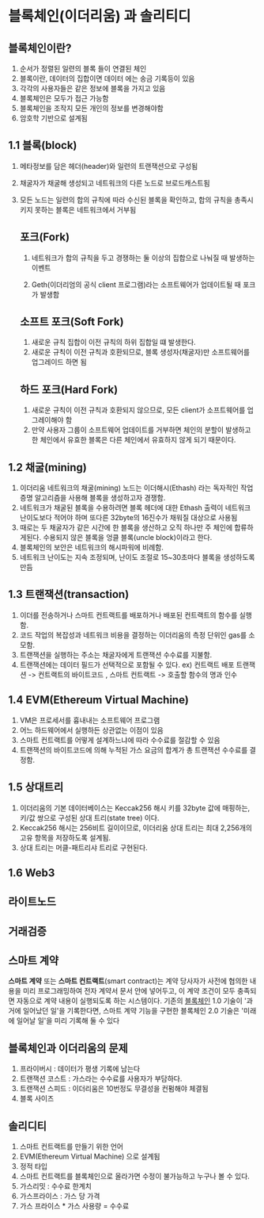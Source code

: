 # 블록체인(이더리움) 과 솔리티디 



## 블록체인이란?

1. 순서가 정렬된 일련의 블록 들이 연결된 체인
2. 블록이란, 데이터의 집합이면 데이터 에는 송금 기록등이 있음
3. 각각의 사용자들은 같은 정보에 블록을 가지고 있음
4. 블록체인은 모두가 접근 가능함
5. 블록체인을 조작지 모든 개인의 정보를 변경해야함
6. 암호학 기반으로 설계됨 



## 1.1 블록(block)

1. 메타정보를 담은 헤더(header)와 일련의 트랜잭션으로 구성됨

2. 채굴자가 채굴해 생성되고 네트워크의 다른 노드로 브로드캐스트됨

3. 모든 노드는 일련의 합의 규칙에 따라 수신된 블록을 확인하고, 합의 규칙을 총족시키지 못하는 블록은 네트워크에서 거부됨

   

   ## 포크(Fork)

   1. 네트워크가 합의 규칙을 두고 경쟁하는 둘 이상의 집합으로 나눠질 때 발생하는 이벤트

   2. Geth(이더리엄의 공식 client 프로그램)라는 소프트웨어가 업데이트될 때 포크가 발생함

      

   ## 소프트 포크(Soft Fork)

   1. 새로운 규칙 집합이 이전 규칙의 하위 집합일 떄 발생한다.
   2. 새로운 규칙이 이전 규칙과 호환되므로, 블록 생성자(채굴자)만 소프트웨어를 업그레이드 하면 됨

   

   ## 하드 포크(Hard Fork)

   1. 새로운 규칙이 이전 규칙과 호환되지 않으므로, 모든 client가 소프트웨어를 업그레이해야 함
   2. 만약 사용자 그룹이 소프트웨어 업데이트를 거부하면 체인의 분할이 발생하고 한 체인에서 유효한 블록은 다른 체인에서 유효하지 않게 되기 때문이다.



## 1.2 채굴(mining)

1. 이더리움 네트워크의 채굴(mining) 노드는 이더해시(Ethash) 라는 독자적인 작업 증명 알고리즘을 사용해 블록을 생성하고자 경쟁함.
2. 네트워크가 채굴된 블록을 수용하려면 블록 헤더에 대한 Ethash 출력이 네트워크 난이도보다 적어야 하며 또다른 32byte의 16진수가 채워질 대상으로 사용됨
3. 때로는 두 채굴자가 같은 시간에 한 블록을 생산하고 오직 하나만 주 체인에 합류하게된다. 수용되지 않은 블록을 엉클 블록(uncle block)이라고 한다.
4. 블록체인의 보안은 네트워크의 해시파워에 비례함.
5. 네트워크 난이도는 지속 조정되며, 난이도 조절로 15~30초마다 블록을 생성하도록 만듬



## 1.3 트랜잭션(transaction)

1. 이더를 전송하거나 스마트 컨트랙트를 배포하거나 배포된 컨트랙트의 함수를 실행함.
2. 코드 작업의 복잡성과 네트워크 비용을 결정하는 이더리움의  측정 단위인 gas를 소모함.
3. 트랜잭션을 실행하는 주소는 채굴자에게 트랜잭션 수수료를 지불함.
4. 트랜잭션에는 데이터 필드가 선택적으로 포함될 수 있다. ex) 컨트랙트 배포 트랜잭션 -> 컨트랙트의 바이트코드 , 스마트 컨트랙트 -> 호출할 함수의 명과 인수



## 1.4 EVM(Ethereum Virtual Machine)

1. VM은 프로세서를 흉내내는 소프트웨어 프로그램
2. 어느 하드웨어에서 실행하든 상관없는 이점이 있음
3. 스마트 컨트랙트를 어떻게 설계하느냐에 따라 수수료를 절감할 수 있음
4. 트랜잭션의 바이트코드에 의해 누적된 가스 요금의 합계가 총 트랜잭션 수수료를 결정함.



## 1.5 상대트리

1. 이더리움의 기본 데이터베이스는 Keccak256 해시 키를 32byte 값에 매핑하는, 키/값 쌍으로 구성된 상대 트리(state tree) 이다.
2. Keccak256 해시는 256비트 길이이므로, 이더리움 상대 트리는 최대 2,256개의 고유 항목을 저장하도록 설계됨.
3. 상대 트리는 머클-패트리샤 트리로 구현된다.



## 1.6 Web3





## 라이트노드



## 거래검증



## 스마트 계약

**스마트 계약** 또는 **스마트 컨트랙트**(smart contract)는 계약 당사자가 사전에 협의한 내용을 미리 프로그래밍하여 전자 계약서 문서 안에 넣어두고, 이 계약 조건이 모두 충족되면 자동으로 계약 내용이 실행되도록 하는 시스템이다. 기존의 [블록체인](http://wiki.hash.kr/index.php/블록체인) 1.0 기술이 '과거에 일어났던 일'을 기록한다면, 스마트 계약 기능을 구현한 블록체인 2.0 기술은 '미래에 일어날 일'을 미리 기록해 둘 수 있다



## 블록체인과 이더리움의 문제

1. 프라이버시 : 데이터가 평생 기록에 남는다
2. 트랜잭션 코스트 : 가스라는 수수료를 사용자가 부담하다. 
3. 트랜잭션 스피드 :  이더리움은 10번정도 무결성을 컨펌해야 체결됨
4. 블록 사이즈



## 솔리디티

1. 스마트 컨트랙트를 만들기 위한 언어
2. EVM(Ethereum Virtual Machine) 으로 설계됨
3. 정적 타입
4. 스마트 컨트랙트를 블록체인으로 올라가면 수정이 불가능하고 누구나 볼 수 있다.
5. 가스리밋 : 수수료 한계치
6. 가스프라이스 : 가스 당 가격
7. 가스 프라이스 * 가스 사용량 = 수수료

 
